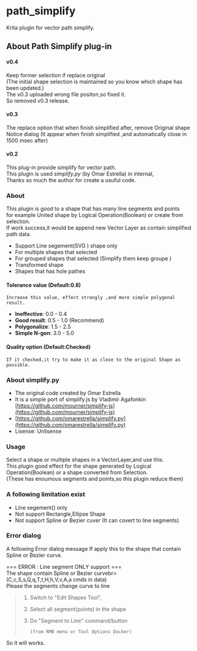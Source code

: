# path_simplify
Krita plugin for vector path simplify.

About Path Simplify plug-in
---------------------------
#### v0.4
Keep former selection if replace original  
(The initial shape selection is maintained so you know which shape has been updated.)  
The v0.3 uploaded wrong file positon,so fixed it.  
So removed v0.3 release.  

#### v0.3
The replace option that when finish simplified after, remove Original shape  
Notice dialog (It appear when finish simplified ,and automatically close in 1500 msec after)  

#### v0.2
This plug-in provide simplify for vector path.  
This plugin is used _simplify.py_ (by Omar Estrella) in internal,  
Thanks so much the author for create a usuful code.  

### About
This plugin is good to a shape that has many line segments and points  
for example United shape by Logical Operation(Boolean) or create from selection.  
If work success,it would be append new Vector Layer as contain simplified path data.

* Support Line segement(SVG <path>) shape only 
* For multiple shapes that selected
* For grouped shapes that selected (Simplify them keep groupe )
* Transformed shape
* Shapes that has hole pathes


#### Tolerance value  (**Default**:0.8)  
	Increase this value, effect strongly ,and more simple polygonal result.
 
* **Ineffective**: 0.0 - 0.4  
* **Good result**: 0.5 - 1.0  (Recommend)
* **Polygonalize**: 1.5 - 2.5  
* **Simple N-gon**: 3.0 - 5.0  

#### Quality option  (**Default**:Checked)  
	If it checked,it try to make it as close to the original Shape as possible.
 


### About simplify.py

* The original code created by Omar Estrella 
* It is a simple port of simplify.js by Vladimir Agafonkin [https://github.com/mourner/simplify-js](https://github.com/mourner/simplify-js)
* [https://github.com/omarestrella/simplify.py](https://github.com/omarestrella/simplify.py)
* Lisense: Unlisense

### Usage

Select a shape or multiple shapes in a VectorLayer,and use this.  
This plugin good effect for the shape generated by Logical Operation(Boolean) or a shape converted from Selection.  
(These has enoumous segments and points,so this plugin reduce them)

### A following limitation exist

* Line segement(<path>) only 
* Not support Rectangle,Ellipse Shape
* Not support Spline or Bezier cuver (It can covert to line segments)


### Error dialog

A following Error dialog message If apply  this to the shape that contain Spline or Bezier curve.

=== ERROR : Line segment ONLY support ===  
The shape contain Spline or Bezier curvebr>  
(C,c,S,s,Q,q,T,t,H,h,V,v,A,a cmds in data)  
Please the segments change curve to line   

> 1.  Switch to "Edit Shapes Tool",  
> 2.  Select all segment(points) in the shape  
> 3.  Do "Segment to Line" command/button  
>
>         (from RMB menu or Tool Options Docker)  
>
 So it will works.  
